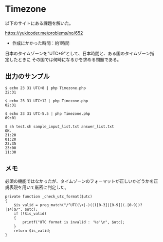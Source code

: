 # Timezone

以下のサイトにある課題を解いた。

https://yukicoder.me/problems/no/652

- 作成にかかった時間：約1時間

日本のタイムゾーンを"UTC+9"として、日本時間と、ある国のタイムゾーン指定したときに
その国では何時になるかを求める問題である。

## 出力のサンプル

```
$ echo 23 31 UTC+8 | php Timezone.php
22:31

$ echo 23 31 UTC+12 | php Timezone.php
02:31

$ echo 23 31 UTC-5.5 | php Timezone.php
09:01

$ sh test.sh sample_input_list.txt answer_list.txt
OK.
21:20
01:20
23:35
23:00
11:30
```

## メモ

必須の機能ではなかったが、タイムゾーンのフォーマットが正しいかどうかを正規表現を用いて厳密に判定した。

```
private function _check_utc_format($utc)
{
    $is_valid = preg_match("/^UTC(\+|-)((1[0-3]|[0-9])(.[0-9])?|14)$/", $utc);
    if (!$is_valid)
    {
        printf("UTC format is invalid : '%s'\n", $utc);
    }
    return $is_valid;
}
```

